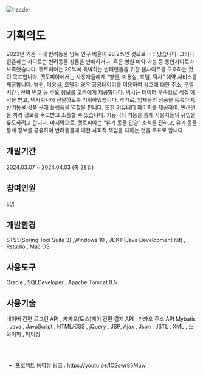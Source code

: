 ![header](https://capsule-render.vercel.app/api?type=waving&color=timeGradient&text=Petopia-Project%20%20&animation=twinkling&fontSize=50&fontAlignY=40&fontAlign=50&height=250)


<h1>기획의도</h1>
 2023년 기준 국내 반려동물 양육 인구 비율이 28.2%인 것으로 나타났습니다. 그러나 현존하는 사이트는 반려동물 상품을 판매하거나, 혹은 병원 예약 가능 등 통합사이트가 부족했습니다. 펫토피아는 30%에 육박하는 반려인들을 위한 웹사이트를 구축하는 것이 목표입니다.
 펫토피아에서는 사용자들에게 “병원, 미용실, 호텔, 택시” 예약 서비스를 제공합니다. 병원, 미용실, 호텔의 경우 공공데이터를 이용하여 상호에 대한 주소, 운영 시간 , 전화 번호 등 주요 정보를 고객에게 제공합니다. 택시는 데이터 부족으로 직접 예약을 받고, 택시회사에 전달하도록 기획하였습니다.
 추가로, 업체들의 상품을 등록하여, 반려동물 상품 구매 플랫폼을 역할을 합니다. 또한 커뮤니티 페이지를 제공하여, 반려인들 끼리 정보를 주고받고 소통할 수 있습니다. 커뮤니티 기능을 통해 사용자들의 유입을 유도하려고 합니다.
 마지막으로, 펫토피아는 “유기 동물 입양” 소식을 전하고, 유기 동물 통계 정보를 공유하여 반려동물에 대한 사회적 책임을 다하는 것을 목표로 합니다.

<h2>개발기간</h2>
 2024.03.07 ~ 2024.04.03 (총 28일)

<h2>참여인원</h2>
5명

<h2>개발환경</h2>
STS3(Spring Tool Suite 3) ,Windows 10 , JDK11(Java Development Kit) , Rstudio , Mac OS 

<h2>사용도구</h2>
Oracle , SQLDeveloper , Apache Tomcat 8.5 

<h2>사용기술</h2>
네이버 간편 로그인 API , 카카오(토스)페이  간편 결제 API , 카카오 주소 API
Mybatis , Java , JavaScript , HTML/CSS ,  jQuery , JSP, Ajax , Json , JSTL , XML ,  스와이퍼 , 페이징 

<br><br>
- 프로젝트 동영상 링크 : https://youtu.be/IC2owr85Muw
